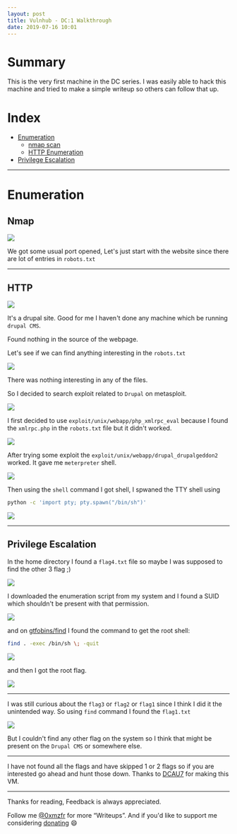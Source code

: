 ```yaml
---
layout: post
title: Vulnhub - DC:1 Walkthrough
date: 2019-07-16 10:01
---
```


# Summary

This is the very first machine in the DC series. I was easily able to hack this machine and tried to make a simple writeup so others can follow that up.

# Index

* [Enumeration](#enumeration)
    - [nmap scan](#nmap)
    - [HTTP Enumeration](#http)
* [Privilege Escalation](#privilege-escalation)

***

# Enumeration

## Nmap

![](images/dc1/nmap.png)

We got some usual port opened, Let's just start with the website since there are lot of entries in `robots.txt`

***

## HTTP

![](images/dc1/website.png)

It's a drupal site. Good for me I haven't done any machine which be running  `drupal CMS`.

Found nothing in the source of the webpage.

Let's see if we can find anything interesting in the `robots.txt`

![](images/dc1/robots.png)

There was nothing interesting in any of the files.

So I decided to search exploit related to `Drupal` on metasploit.

![](images/dc1/exploit.png)

I first decided to use `exploit/unix/webapp/php_xmlrpc_eval` because I found the `xmlrpc.php` in the `robots.txt` file but it didn't worked.

![](images/dc1/xmlrpc.png)

After trying some exploit the `exploit/unix/webapp/drupal_drupalgeddon2` worked. It gave me `meterpreter` shell.

![](images/dc1/success.png)

Then using the `shell` command I got shell, I spwaned the TTY shell using

```bash
python -c 'import pty; pty.spawn("/bin/sh")'
```

![](images/dc1/shell.png)

***

## Privilege Escalation

In the home directory I found a `flag4.txt` file so maybe I was supposed to find the other 3 flag ;)

![](images/dc1/flag4.png)

I downloaded the enumeration script from my system and I found a SUID which shouldn't be present with that permission.

![](images/dc1/suid.png)

and on [gtfobins/find](https://gtfobins.github.io/gtfobins/find/) I found the command to get the root shell:

```bash
find . -exec /bin/sh \; -quit
```

![](images/dc1/root-shell.png)

and then I got the root flag.

![](images/dc1/root.png)

***

I was still curious about the `flag3` or `flag2` or `flag1` since I think I did it the unintended way. So using `find` command I found the `flag1.txt`

![](images/dc1/flag1.png)

But I couldn't find any other flag on the system so I think that might be present on the `Drupal CMS` or somewhere else.

***

I have not found all the flags and have skipped 1 or 2 flags so if you are interested go ahead and hunt those down.
Thanks to [DCAU7](https://twitter.com/DCau7) for making this VM.

***

Thanks for reading, Feedback is always appreciated.

Follow me [@0xmzfr](https://twitter.com/0xmzfr) for more “Writeups”. And if you'd like to support me considering [donating](https://mzfr.github.io/donate/) 😄
